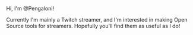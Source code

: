 Hi, I'm @Pengaloni!

Currently I'm mainly a Twitch streamer, and I'm interested in making Open Source tools for streamers. Hopefully you'll find them as useful as I do!
